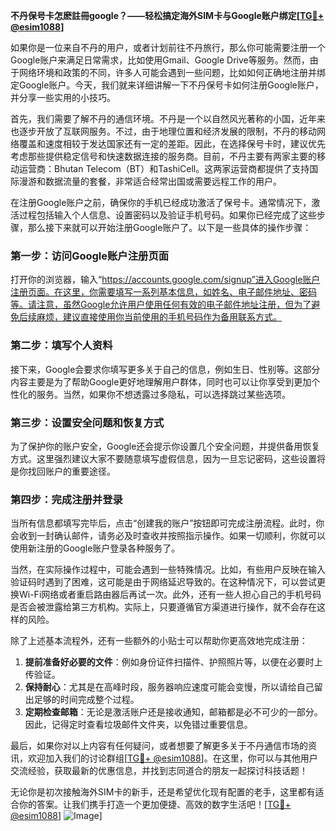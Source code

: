 **不丹保号卡怎麽註冊google？——轻松搞定海外SIM卡与Google账户绑定[[TG💪+ @esim1088](https://t.me/s/esim1088)]**

如果你是一位来自不丹的用户，或者计划前往不丹旅行，那么你可能需要注册一个Google账户来满足日常需求，比如使用Gmail、Google Drive等服务。然而，由于网络环境和政策的不同，许多人可能会遇到一些问题，比如如何正确地注册并绑定Google账户。今天，我们就来详细讲解一下不丹保号卡如何注册Google账户，并分享一些实用的小技巧。

首先，我们需要了解不丹的通信环境。不丹是一个以自然风光著称的小国，近年来也逐步开放了互联网服务。不过，由于地理位置和经济发展的限制，不丹的移动网络覆盖和速度相较于发达国家还有一定的差距。因此，在选择保号卡时，建议优先考虑那些提供稳定信号和快速数据连接的服务商。目前，不丹主要有两家主要的移动运营商：Bhutan Telecom（BT）和TashiCell。这两家运营商都提供了支持国际漫游和数据流量的套餐，非常适合经常出国或需要远程工作的用户。

在注册Google账户之前，确保你的手机已经成功激活了保号卡。通常情况下，激活过程包括输入个人信息、设置密码以及验证手机号码。如果你已经完成了这些步骤，那么接下来就可以开始注册Google账户了。以下是一些具体的操作步骤：

### 第一步：访问Google账户注册页面

打开你的浏览器，输入“https://accounts.google.com/signup”进入Google账户注册页面。在这里，你需要填写一系列基本信息，如姓名、电子邮件地址、密码等。请注意，虽然Google允许用户使用任何有效的电子邮件地址注册，但为了避免后续麻烦，建议直接使用你当前使用的手机号码作为备用联系方式。

### 第二步：填写个人资料

接下来，Google会要求你填写更多关于自己的信息，例如生日、性别等。这部分内容主要是为了帮助Google更好地理解用户群体，同时也可以让你享受到更加个性化的服务。当然，如果你不想透露过多隐私，可以选择跳过某些选项。

### 第三步：设置安全问题和恢复方式

为了保护你的账户安全，Google还会提示你设置几个安全问题，并提供备用恢复方式。这里强烈建议大家不要随意填写虚假信息，因为一旦忘记密码，这些设置将是你找回账户的重要途径。

### 第四步：完成注册并登录

当所有信息都填写完毕后，点击“创建我的账户”按钮即可完成注册流程。此时，你会收到一封确认邮件，请务必及时查收并按照指示操作。如果一切顺利，你就可以使用新注册的Google账户登录各种服务了。

当然，在实际操作过程中，可能会遇到一些特殊情况。比如，有些用户反映在输入验证码时遇到了困难，这可能是由于网络延迟导致的。在这种情况下，可以尝试更换Wi-Fi网络或者重启路由器后再试一次。此外，还有一些人担心自己的手机号码是否会被泄露给第三方机构。实际上，只要遵循官方渠道进行操作，就不会存在这样的风险。

除了上述基本流程外，还有一些额外的小贴士可以帮助你更高效地完成注册：

1. **提前准备好必要的文件**：例如身份证件扫描件、护照照片等，以便在必要时上传验证。
2. **保持耐心**：尤其是在高峰时段，服务器响应速度可能会变慢，所以请给自己留出足够的时间完成整个过程。
3. **定期检查邮箱**：无论是激活账户还是接收通知，邮箱都是必不可少的一部分。因此，记得定时查看垃圾邮件文件夹，以免错过重要信息。

最后，如果你对以上内容有任何疑问，或者想要了解更多关于不丹通信市场的资讯，欢迎加入我们的讨论群组[[TG💪+ @esim1088](https://t.me/s/esim1088)]。在这里，你可以与其他用户交流经验，获取最新的优惠信息，并找到志同道合的朋友一起探讨科技话题！

无论你是初次接触海外SIM卡的新手，还是希望优化现有配置的老手，这里都有适合你的答案。让我们携手打造一个更加便捷、高效的数字生活吧！[[TG💪+ @esim1088](https://t.me/s/esim1088)] ![Image](https://i.postimg.cc/4NQfJmqS/Snipaste-2025-05-13-00-14-12.png)]